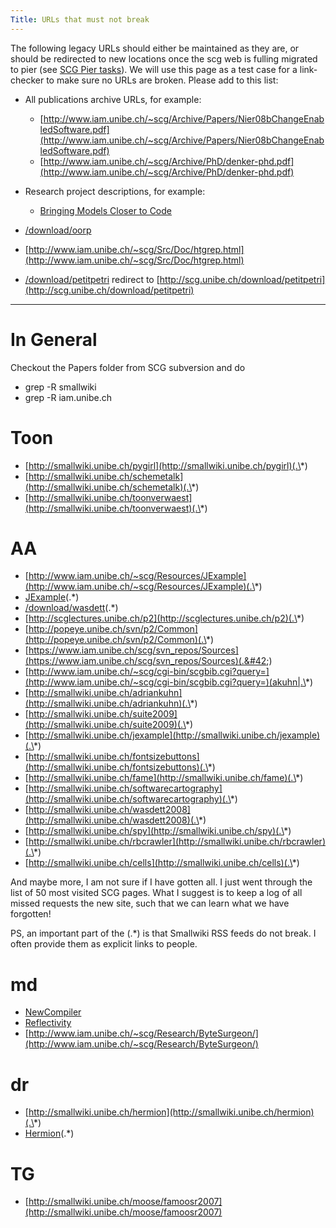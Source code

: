 ```yaml
---
Title: URLs that must not break
---
```


The following legacy URLs should either be maintained as they are, or should be redirected to new locations once the scg web is fulling migrated to pier (see [SCG Pier tasks](%base_url%/wiki/scgjoblist/scgpier)). We will use this page as a test case for a link-checker to make sure no URLs are broken. Please add to this list:


-  All publications archive URLs, for example:
	-  [http://www.iam.unibe.ch/~scg/Archive/Papers/Nier08bChangeEnabledSoftware.pdf](http://www.iam.unibe.ch/~scg/Archive/Papers/Nier08bChangeEnabledSoftware.pdf)
	-  [http://www.iam.unibe.ch/~scg/Archive/PhD/denker-phd.pdf](http://www.iam.unibe.ch/~scg/Archive/PhD/denker-phd.pdf)

-  Research project descriptions, for example:
	-  [Bringing Models Closer to Code](%base_url%/research/snf08)

-  [/download/oorp](%assets_url%/download/oorp)
-  [http://www.iam.unibe.ch/~scg/Src/Doc/htgrep.html](http://www.iam.unibe.ch/~scg/Src/Doc/htgrep.html)
-  [/download/petitpetri](%assets_url%/download/petitpetri) redirect to [http://scg.unibe.ch/download/petitpetri](http://scg.unibe.ch/download/petitpetri)


---

# In General
Checkout the Papers folder from SCG subversion and do

-  grep -R smallwiki 
-  grep -R iam.unibe.ch

# Toon

-  [http://smallwiki.unibe.ch/pygirl](http://smallwiki.unibe.ch/pygirl)(.\*)
-  [http://smallwiki.unibe.ch/schemetalk](http://smallwiki.unibe.ch/schemetalk)(.\*)
-  [http://smallwiki.unibe.ch/toonverwaest](http://smallwiki.unibe.ch/toonverwaest)(.\*)

# AA

-  [http://www.iam.unibe.ch/~scg/Resources/JExample](http://www.iam.unibe.ch/~scg/Resources/JExample)(.\*)
-  [JExample](%base_url%/research/jexample)(.\*)
-  [/download/wasdett](%assets_url%/download/wasdett)(.\*)
-  [http://scglectures.unibe.ch/p2](http://scglectures.unibe.ch/p2)(.\*)
-  [http://popeye.unibe.ch/svn/p2/Common](http://popeye.unibe.ch/svn/p2/Common)(.\*)
-  [https://www.iam.unibe.ch/scg/svn_repos/Sources](https://www.iam.unibe.ch/scg/svn_repos/Sources)(.&#42;)
-  [http://www.iam.unibe.ch/~scg/cgi-bin/scgbib.cgi?query=](http://www.iam.unibe.ch/~scg/cgi-bin/scgbib.cgi?query=)(akuhn|.\*)
-  [http://smallwiki.unibe.ch/adriankuhn](http://smallwiki.unibe.ch/adriankuhn)(.\*)
-  [http://smallwiki.unibe.ch/suite2009](http://smallwiki.unibe.ch/suite2009)(.\*)
-  [http://smallwiki.unibe.ch/jexample](http://smallwiki.unibe.ch/jexample)(.\*)
-  [http://smallwiki.unibe.ch/fontsizebuttons](http://smallwiki.unibe.ch/fontsizebuttons)(.\*)
-  [http://smallwiki.unibe.ch/fame](http://smallwiki.unibe.ch/fame)(.\*)
-  [http://smallwiki.unibe.ch/softwarecartography](http://smallwiki.unibe.ch/softwarecartography)(.\*)
-  [http://smallwiki.unibe.ch/wasdett2008](http://smallwiki.unibe.ch/wasdett2008)(.\*)
-  [http://smallwiki.unibe.ch/spy](http://smallwiki.unibe.ch/spy)(.\*)
-  [http://smallwiki.unibe.ch/rbcrawler](http://smallwiki.unibe.ch/rbcrawler)(.\*)
-  [http://smallwiki.unibe.ch/cells](http://smallwiki.unibe.ch/cells)(.\*)

And maybe more, I am not sure if I have gotten all. I just went through the list of 50 most visited SCG pages. What I suggest is to keep a log of all missed requests the new site, such that we can learn what 
we have forgotten!

PS, an important part of the (.\*) is that Smallwiki RSS feeds do not break. I often provide them as explicit links to people.

# md

-  [NewCompiler](%base_url%/research/newcompiler)
-  [Reflectivity](%base_url%/research/reflectivity)
-  [http://www.iam.unibe.ch/~scg/Research/ByteSurgeon/](http://www.iam.unibe.ch/~scg/Research/ByteSurgeon/)

# dr

-  [http://smallwiki.unibe.ch/hermion](http://smallwiki.unibe.ch/hermion)(.\*)
-  [Hermion](%base_url%/research/hermion)(.\*)

# TG

-  [http://smallwiki.unibe.ch/moose/famoosr2007](http://smallwiki.unibe.ch/moose/famoosr2007)
